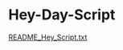 # Hey-Day-Script 
[README_Hey_Script.txt](https://github.com/cam0179/Hey-Day-Script-/files/9739788/README_Hey_Script.txt)
